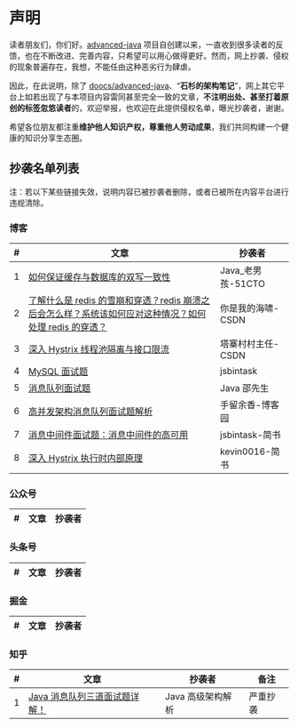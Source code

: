# 声明

读者朋友们，你们好。[advanced-java](https://github.com/doocs/advanced-java) 项目自创建以来，一直收到很多读者的反馈，也在不断改进、完善内容，只希望可以用心做得更好。然而，网上抄袭、侵权的现象普遍存在，我想，不能任由这种恶劣行为肆虐。

因此，在此说明，除了 [doocs/advanced-java](https://github.com/doocs/advanced-java)、“**石杉的架构笔记**”，网上其它平台上如若出现了与本项目内容雷同甚至完全一致的文章，**不注明出处、甚至打着原创的标签忽悠读者**的，欢迎举报，也欢迎在此提供侵权名单，曝光抄袭者，谢谢。

希望各位朋友都注重**维护他人知识产权，尊重他人劳动成果**，我们共同构建一个健康的知识分享生态圈。

## 抄袭名单列表

注：若以下某些链接失效，说明内容已被抄袭者删除，或者已被所在内容平台进行违规清除。

### 博客

| #   | 文章                                                                                                                                                                    | 抄袭者             |
| --- | ----------------------------------------------------------------------------------------------------------------------------------------------------------------------- | ------------------ |
| 1   | [如何保证缓存与数据库的双写一致性](https://blog.51cto.com/14230003/2363051)                                                                                             | Java\_老男孩-51CTO |
| 2   | [了解什么是 redis 的雪崩和穿透？redis 崩溃之后会怎么样？系统该如何应对这种情况？如何处理 redis 的穿透？](https://blog.csdn.net/chang384915878/article/details/86756536) | 你是我的海啸-CSDN  |
| 3   | [深入 Hystrix 线程池隔离与接口限流](https://blog.csdn.net/u014513171/article/details/93461724)                                                                          | 塔寨村村主任-CSDN  |
| 4   | [MySQL 面试题](https://jsbintask.cn/2019/02/17/interview/interview-high-concurrency-design/)                                                                            | jsbintask          |
| 5   | [消息队列面试题](https://blog.51cto.com/13904503/2351522)                                                                                                               | Java 邵先生        |
| 6   | [高并发架构消息队列面试题解析](https://www.cnblogs.com/yuxiang1/p/10542569.html)                                                                                        | 手留余香-博客园    |
| 7   | [消息中间件面试题：消息中间件的高可用](https://www.jianshu.com/p/92862edc7c51)                                                                                          | jsbintask-简书     |
| 8   | [深入 Hystrix 执行时内部原理](https://www.jianshu.com/p/1a14401e219f)                                                                                                   | kevin0016-简书     |

### 公众号

| #   | 文章 | 抄袭者 |
| --- | ---- | ------ |

### 头条号

| #   | 文章 | 抄袭者 |
| --- | ---- | ------ |

### 掘金

| #   | 文章 | 抄袭者 |
| --- | ---- | ------ |

### 知乎

| #   | 文章                                                                   | 抄袭者            | 备注     |
| --- | ---------------------------------------------------------------------- | ----------------- | -------- |
| 1   | [Java 消息队列三道面试题详解！](https://zhuanlan.zhihu.com/p/62739616) | Java 高级架构解析 | 严重抄袭 |

